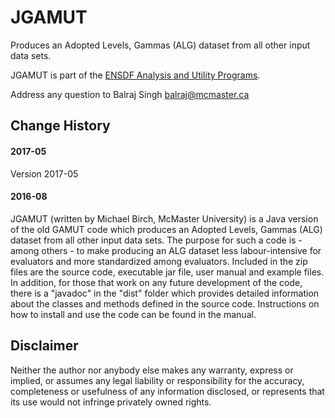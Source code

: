 # JGAMUT
Produces an Adopted Levels, Gammas (ALG) dataset from all other input data sets. 

JGAMUT is part of the [ENSDF Analysis and Utility Programs](https://nds.iaea.org/public/ensdf_pgm/).

Address any question to Balraj Singh balraj@mcmaster.ca

## Change History

#### 2017-05
Version 2017-05

#### 2016-08
JGAMUT (written by Michael Birch, McMaster University) is a Java version of the old GAMUT code 
which produces an Adopted Levels, Gammas (ALG) dataset from all other input data sets.
 The purpose for such a code is - among others - to make producing an ALG dataset less labour-intensive 
 for evaluators and more standardized among evaluators. Included in the zip files are the source code, 
 executable jar file, user manual and example files. In addition, for those that work on any future 
 development of the code, there is a "javadoc" in the "dist" folder which provides detailed information 
 about the classes and methods defined in the source code. Instructions on how to install and use the code 
 can be found in the manual. 

## Disclaimer

Neither the author nor anybody else makes any warranty, express or implied, or assumes any legal liability or responsibility for the accuracy, completeness or usefulness of any information disclosed, or represents that its use would not infringe privately owned rights.
